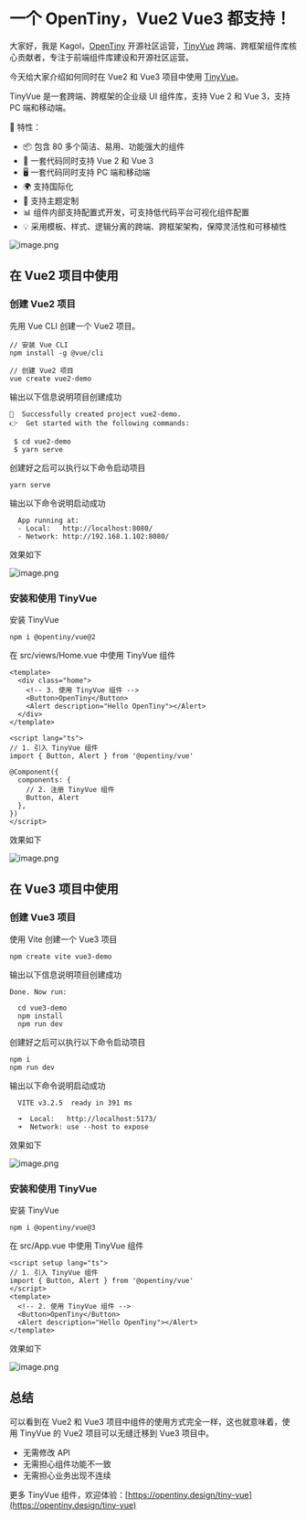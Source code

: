# 一个 OpenTiny，Vue2 Vue3 都支持！

大家好，我是 Kagol，[OpenTiny](https://opentiny.design/) 开源社区运营，[TinyVue](https://github.com/opentiny/tiny-vue) 跨端、跨框架组件库核心贡献者，专注于前端组件库建设和开源社区运营。

今天给大家介绍如何同时在 Vue2 和 Vue3 项目中使用 [TinyVue](https://opentiny.design/tiny-vue)。

TinyVue 是一套跨端、跨框架的企业级 UI 组件库，支持 Vue 2 和 Vue 3，支持 PC 端和移动端。

🌈 特性：

-   📦 包含 80 多个简洁、易用、功能强大的组件
-   🖖 一套代码同时支持 Vue 2 和 Vue 3
-   🖥️ 一套代码同时支持 PC 端和移动端
-   🌍 支持国际化
-   🎨 支持主题定制
-   📊 组件内部支持配置式开发，可支持低代码平台可视化组件配置
-   💡 采用模板、样式、逻辑分离的跨端、跨框架架构，保障灵活性和可移植性


![image.png](/assets/opentiny-support-vue2-and-vue3-1.png)

## 在 Vue2 项目中使用

### 创建 Vue2 项目

先用 Vue CLI 创建一个 Vue2 项目。

```
// 安装 Vue CLI
npm install -g @vue/cli

// 创建 Vue2 项目
vue create vue2-demo
```

输出以下信息说明项目创建成功

```
🎉  Successfully created project vue2-demo.
👉  Get started with the following commands:

 $ cd vue2-demo
 $ yarn serve
```

创建好之后可以执行以下命令启动项目

```
yarn serve
```

输出以下命令说明启动成功

```
  App running at:
  - Local:   http://localhost:8080/ 
  - Network: http://192.168.1.102:8080/
```

效果如下

![image.png](/assets/opentiny-support-vue2-and-vue3-2.png)

### 安装和使用 TinyVue

安装 TinyVue

```
npm i @opentiny/vue@2
```

在 src/views/Home.vue 中使用 TinyVue 组件

```vue
<template>
  <div class="home">
    <!-- 3. 使用 TinyVue 组件 -->
    <Button>OpenTiny</Button>
    <Alert description="Hello OpenTiny"></Alert>
  </div>
</template>

<script lang="ts">
// 1. 引入 TinyVue 组件
import { Button, Alert } from '@opentiny/vue'

@Component({
  components: {
    // 2. 注册 TinyVue 组件
    Button, Alert
  },
})
</script>
```

效果如下


![image.png](/assets/opentiny-support-vue2-and-vue3-3.png)

## 在 Vue3 项目中使用

### 创建 Vue3 项目

使用 Vite 创建一个 Vue3 项目

```
npm create vite vue3-demo
```

输出以下信息说明项目创建成功

```
Done. Now run:

  cd vue3-demo
  npm install
  npm run dev
```

创建好之后可以执行以下命令启动项目

```
npm i
npm run dev
```

输出以下命令说明启动成功

```
  VITE v3.2.5  ready in 391 ms

  ➜  Local:   http://localhost:5173/
  ➜  Network: use --host to expose
```

效果如下


![image.png](/assets/opentiny-support-vue2-and-vue3-4.png)

### 安装和使用 TinyVue

安装 TinyVue

```
npm i @opentiny/vue@3
```

在 src/App.vue 中使用 TinyVue 组件

```vue
<script setup lang="ts">
// 1. 引入 TinyVue 组件
import { Button, Alert } from '@opentiny/vue'
</script>
<template>
  <!-- 2. 使用 TinyVue 组件 -->
  <Button>OpenTiny</Button>
  <Alert description="Hello OpenTiny"></Alert>
</template>
```

效果如下


![image.png](/assets/opentiny-support-vue2-and-vue3-5.png)


## 总结

可以看到在 Vue2 和 Vue3 项目中组件的使用方式完全一样，这也就意味着，使用 TinyVue 的 Vue2 项目可以无缝迁移到 Vue3 项目中。

- 无需修改 API
- 无需担心组件功能不一致
- 无需担心业务出现不连续

更多 TinyVue 组件，欢迎体验：[https://opentiny.design/tiny-vue](https://opentiny.design/tiny-vue)

<EditInfo time="2023-04-07 07:28" title="32622展现 · 1153阅读 · 22点赞 · 15评论 · 24收藏" />
